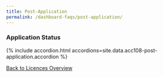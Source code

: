 ```yaml
---
title: Post-Application
permalink: /dashboard-faqs/post-application/
---
```


### Application Status

{% include accordion.html accordions=site.data.acc108-post-application.accordion %}

[Back to Licences Overview](/licences/)